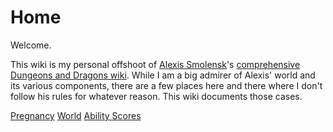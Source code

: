 # Home

Welcome.

This wiki is my personal offshoot of [Alexis Smolensk](https://tao-dnd.blogspot.ca)'s [comprehensive Dungeons and Dragons wiki](https://tao-dndwiki.blogspot.ca/2018/02/general-index.html). While I am a big admirer of Alexis' world and its various components, there are a few places here and there where I don't follow his rules for whatever reason. This wiki documents those cases.

[Pregnancy](./pregnancy.md)
[World](./world.md)
[Ability Scores](./characters/ability-scores.md)
